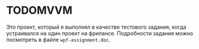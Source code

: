 # TODOMVVM
Это проект, который я выполнял в качестве тестового задания, когда устраивался на один проект на фрилансе.
Подробности задания можно посмотреть в файле `wpf-assignment.doc`.
